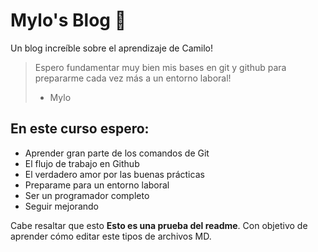 # Mylo's Blog 💜
Un blog increíble sobre el aprendizaje de Camilo!

> Espero fundamentar muy bien mis bases en git y github para prepararme cada vez más a un entorno laboral!
> - Mylo

## En este curso espero:
* Aprender gran parte de los comandos de Git
* El flujo de trabajo en Github
* El verdadero amor por las buenas prácticas
* Preparame para un entorno laboral
* Ser un programador completo
* Seguir mejorando
 
Cabe resaltar que esto **Esto es una prueba del readme**.  Con objetivo de aprender cómo editar este tipos de archivos MD.